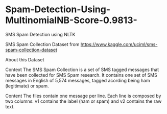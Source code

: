# Spam-Detection-Using-MultinomialNB-Score-0.9813-
SMS Spam Detection using NLTK  

SMS Spam Collection Dataset from https://www.kaggle.com/uciml/sms-spam-collection-dataset

About this Dataset

Context
The SMS Spam Collection is a set of SMS tagged messages that have been collected for SMS Spam research. It contains one set of SMS messages in English of 5,574 messages, tagged acording being ham (legitimate) or spam.

Content
The files contain one message per line. Each line is composed by two columns: v1 contains the label (ham or spam) and v2 contains the raw text.

